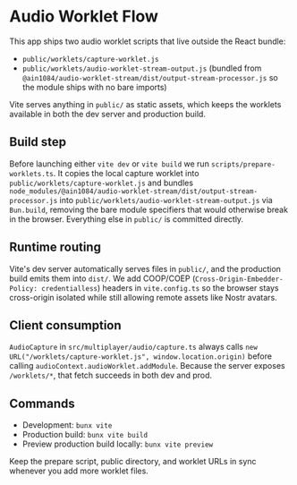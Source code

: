 # Audio Worklet Flow

This app ships two audio worklet scripts that live outside the React bundle:

- `public/worklets/capture-worklet.js`
- `public/worklets/audio-worklet-stream-output.js` (bundled from
  `@ain1084/audio-worklet-stream/dist/output-stream-processor.js` so the module
  ships with no bare imports)

Vite serves anything in `public/` as static assets, which keeps the worklets
available in both the dev server and production build.

## Build step

Before launching either `vite dev` or `vite build` we run
`scripts/prepare-worklets.ts`. It copies the local capture worklet into
`public/worklets/capture-worklet.js` and bundles
`node_modules/@ain1084/audio-worklet-stream/dist/output-stream-processor.js`
into `public/worklets/audio-worklet-stream-output.js` via `Bun.build`, removing
the bare module specifiers that would otherwise break in the browser. Everything
else in `public/` is committed directly.

## Runtime routing

Vite's dev server automatically serves files in `public/`, and the production
build emits them into `dist/`. We add COOP/COEP (`Cross-Origin-Embedder-Policy:
credentialless`) headers in `vite.config.ts` so the browser stays cross-origin
isolated while still allowing remote assets like Nostr avatars.

## Client consumption

`AudioCapture` in `src/multiplayer/audio/capture.ts` always calls
`new URL("/worklets/capture-worklet.js", window.location.origin)` before calling
`audioContext.audioWorklet.addModule`. Because the server exposes `/worklets/*`,
that fetch succeeds in both dev and prod.

## Commands

- Development: `bunx vite`
- Production build: `bunx vite build`
- Preview production build locally: `bunx vite preview`

Keep the prepare script, public directory, and worklet URLs in sync whenever you
add more worklet files.
